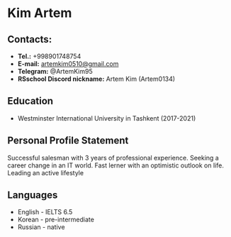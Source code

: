 # **Kim Artem**
## **Contacts:**
* **Tel.:** +998901748754
* **E-mail:** artemkim0510@gmail.com
* **Telegram:** @ArtemKim95
* **RSschool Discord nickname:** Artem Kim (Artem0134)
## **Education**
* Westminster International University in Tashkent (2017-2021)
## **Personal Profile Statement**
Successful salesman with 3 years of professional experience. Seeking a career change in an IT world. Fast lerner with an optimistic outlook on life. Leading an active lifestyle
## **Languages**
* English - IELTS 6.5
* Korean - pre-intermediate
* Russian - native